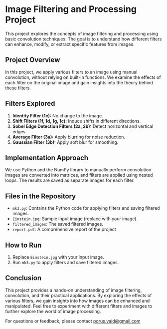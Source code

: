 # Image Filtering and Processing Project

This project explores the concepts of image filtering and processing using basic convolution techniques. The goal is to understand how different filters can enhance, modify, or extract specific features from images.

## Project Overview

In this project, we apply various filters to an image using manual convolution, without relying on built-in functions. We examine the effects of each filter on the original image and gain insights into the theory behind these filters.

## Filters Explored

1. **Identity Filter (1e):** No change to the image.
2. **Shift Filters (1f, 1d, 1g, 1c):** Induce shifts in different directions.
3. **Sobel Edge Detection Filters (2a, 2b):** Detect horizontal and vertical edges.
4. **Average Filter (3a):** Apply blurring for noise reduction.
5. **Gaussian Filter (3b):** Apply soft blur for smoothing.

## Implementation Approach

We use Python and the NumPy library to manually perform convolution. Images are converted into matrices, and filters are applied using nested loops. The results are saved as separate images for each filter.

## Files in the Repository

- `mk3.py`: Contains the Python code for applying filters and saving filtered images.
- `Einstein.jpg`: Sample input image (replace with your image).
- `filtered_images`: The saved filtered images.
- `report.pdf`: A comprehensive report of the project

## How to Run

1. Replace `Einstein.jpg` with your input image.
2. Run `mk3.py` to apply filters and save filtered images.

## Conclusion

This project provides a hands-on understanding of image filtering, convolution, and their practical applications. By exploring the effects of various filters, we gain insights into how images can be enhanced and manipulated. Feel free to experiment with different filters and images to further explore the world of image processing.

For questions or feedback, please contact porus.vaid@gmail.com

